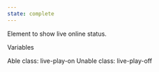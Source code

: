 ```yaml
---
state: complete
---
```


Element to show live online status.

Variables

Able class: live-play-on
Unable class: live-play-off
